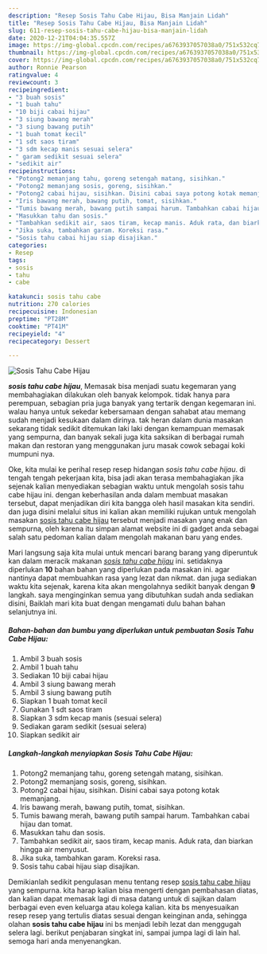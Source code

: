 ```yaml
---
description: "Resep Sosis Tahu Cabe Hijau, Bisa Manjain Lidah"
title: "Resep Sosis Tahu Cabe Hijau, Bisa Manjain Lidah"
slug: 611-resep-sosis-tahu-cabe-hijau-bisa-manjain-lidah
date: 2020-12-21T04:04:35.557Z
image: https://img-global.cpcdn.com/recipes/a6763937057038a0/751x532cq70/sosis-tahu-cabe-hijau-foto-resep-utama.jpg
thumbnail: https://img-global.cpcdn.com/recipes/a6763937057038a0/751x532cq70/sosis-tahu-cabe-hijau-foto-resep-utama.jpg
cover: https://img-global.cpcdn.com/recipes/a6763937057038a0/751x532cq70/sosis-tahu-cabe-hijau-foto-resep-utama.jpg
author: Ronnie Pearson
ratingvalue: 4
reviewcount: 3
recipeingredient:
- "3 buah sosis"
- "1 buah tahu"
- "10 biji cabai hijau"
- "3 siung bawang merah"
- "3 siung bawang putih"
- "1 buah tomat kecil"
- "1 sdt saos tiram"
- "3 sdm kecap manis sesuai selera"
- " garam sedikit sesuai selera"
- "sedikit air"
recipeinstructions:
- "Potong2 memanjang tahu, goreng setengah matang, sisihkan."
- "Potong2 memanjang sosis, goreng, sisihkan."
- "Potong2 cabai hijau, sisihkan. Disini cabai saya potong kotak memanjang."
- "Iris bawang merah, bawang putih, tomat, sisihkan."
- "Tumis bawang merah, bawang putih sampai harum. Tambahkan cabai hijau dan tomat."
- "Masukkan tahu dan sosis."
- "Tambahkan sedikit air, saos tiram, kecap manis. Aduk rata, dan biarkan hingga air menyusut."
- "Jika suka, tambahkan garam. Koreksi rasa."
- "Sosis tahu cabai hijau siap disajikan."
categories:
- Resep
tags:
- sosis
- tahu
- cabe

katakunci: sosis tahu cabe 
nutrition: 270 calories
recipecuisine: Indonesian
preptime: "PT28M"
cooktime: "PT41M"
recipeyield: "4"
recipecategory: Dessert

---
```



![Sosis Tahu Cabe Hijau](https://img-global.cpcdn.com/recipes/a6763937057038a0/751x532cq70/sosis-tahu-cabe-hijau-foto-resep-utama.jpg)

<b><i>sosis tahu cabe hijau</i></b>, Memasak bisa menjadi suatu kegemaran yang membahagiakan dilakukan oleh banyak kelompok. tidak hanya para perempuan, sebagian pria juga banyak yang tertarik dengan kegemaran ini. walau hanya untuk sekedar kebersamaan dengan sahabat atau memang sudah menjadi kesukaan dalam dirinya. tak heran dalam dunia masakan sekarang tidak sedikit ditemukan laki laki dengan kemampuan memasak yang sempurna, dan banyak sekali juga kita saksikan di berbagai rumah makan dan restoran yang menggunakan juru masak cowok sebagai koki mumpuni nya.



Oke, kita mulai ke perihal resep resep hidangan <i>sosis tahu cabe hijau</i>. di tengah tengah pekerjaan kita, bisa jadi akan terasa membahagiakan jika sejenak kalian menyediakan sebagian waktu untuk mengolah sosis tahu cabe hijau ini. dengan keberhasilan anda dalam membuat masakan tersebut, dapat menjadikan diri kita bangga oleh hasil masakan kita sendiri. dan juga disini melalui situs ini kalian akan memiliki rujukan untuk mengolah masakan <u>sosis tahu cabe hijau</u> tersebut menjadi masakan yang enak dan sempurna, oleh karena itu simpan alamat website ini di gadget anda sebagai salah satu pedoman kalian dalam mengolah makanan baru yang endes.


Mari langsung saja kita mulai untuk mencari barang barang yang diperuntuk kan dalam meracik makanan <u><i>sosis tahu cabe hijau</i></u> ini. setidaknya diperlukan <b>10</b> bahan bahan yang diperlukan pada masakan ini. agar nantinya dapat membuahkan rasa yang lezat dan nikmat. dan juga sediakan waktu kita sejenak, karena kita akan mengolahnya sedikit banyak dengan <b>9</b> langkah. saya menginginkan semua yang dibutuhkan sudah anda sediakan disini, Baiklah mari kita buat dengan mengamati dulu bahan bahan selanjutnya ini.

<!--inarticleads1-->

##### Bahan-bahan dan bumbu yang diperlukan untuk pembuatan Sosis Tahu Cabe Hijau:

1. Ambil 3 buah sosis
1. Ambil 1 buah tahu
1. Sediakan 10 biji cabai hijau
1. Ambil 3 siung bawang merah
1. Ambil 3 siung bawang putih
1. Siapkan 1 buah tomat kecil
1. Gunakan 1 sdt saos tiram
1. Siapkan 3 sdm kecap manis (sesuai selera)
1. Sediakan  garam sedikit (sesuai selera)
1. Siapkan sedikit air




<!--inarticleads2-->

##### Langkah-langkah menyiapkan Sosis Tahu Cabe Hijau:

1. Potong2 memanjang tahu, goreng setengah matang, sisihkan.
1. Potong2 memanjang sosis, goreng, sisihkan.
1. Potong2 cabai hijau, sisihkan. Disini cabai saya potong kotak memanjang.
1. Iris bawang merah, bawang putih, tomat, sisihkan.
1. Tumis bawang merah, bawang putih sampai harum. Tambahkan cabai hijau dan tomat.
1. Masukkan tahu dan sosis.
1. Tambahkan sedikit air, saos tiram, kecap manis. Aduk rata, dan biarkan hingga air menyusut.
1. Jika suka, tambahkan garam. Koreksi rasa.
1. Sosis tahu cabai hijau siap disajikan.




Demikianlah sedikit pengulasan menu tentang resep <u>sosis tahu cabe hijau</u> yang sempurna. kita harap kalian bisa mengerti dengan pembahasan diatas, dan kalian dapat memasak lagi di masa datang untuk di sajikan dalam berbagai even even keluarga atau kolega kalian. kita bs menyesuaikan resep resep yang tertulis diatas sesuai dengan keinginan anda, sehingga olahan <b>sosis tahu cabe hijau</b> ini bs menjadi lebih lezat dan menggugah selera lagi. berikut penjabaran singkat ini, sampai jumpa lagi di lain hal. semoga hari anda menyenangkan.
